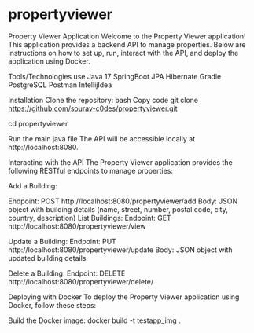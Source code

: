 # propertyviewer

Property Viewer Application
Welcome to the Property Viewer application! This application provides a backend API to manage properties. Below are instructions on how to set up, run, interact with the API, and deploy the application using Docker.

Tools/Technologies use
Java 17
SpringBoot
JPA Hibernate
Gradle
PostgreSQL
Postman
IntellijIdea

Installation
Clone the repository:
bash
Copy code
git clone https://github.com/sourav-c0des/propertyviewer.git

cd propertyviewer

Run the main java file
The API will be accessible locally at http://localhost:8080.

Interacting with the API
The Property Viewer application provides the following RESTful endpoints to manage properties:

Add a Building:

Endpoint: POST http://localhost:8080/propertyviewer/add
Body: JSON object with building details (name, street, number, postal code, city, country, description)
List Buildings:
Endpoint: GET http://localhost:8080/propertyviewer/view

Update a Building:
Endpoint: PUT http://localhost:8080/propertyviewer/update
Body: JSON object with updated building details

Delete a Building:
Endpoint: DELETE http://localhost:8080/propertyviewer/delete/

Deploying with Docker
To deploy the Property Viewer application using Docker, follow these steps:

Build the Docker image:
docker build -t testapp_img . 

